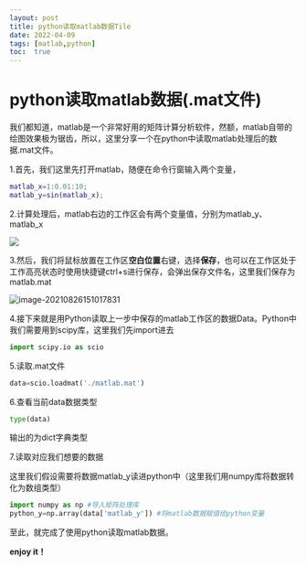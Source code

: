 ```yaml
---
layout: post
title: python读取matlab数据Tile
date: 2022-04-09
tags: [matlab,python]
toc:  true
---
```

# python读取matlab数据(.mat文件)

我们都知道，matlab是一个非常好用的矩阵计算分析软件，然额，matlab自带的绘图效果极为锯齿，所以，这里分享一个在python中读取matlab处理后的数据.mat文件。

1.首先，我们这里先打开matlab，随便在命令行窗输入两个变量，

```matlab
matlab_x=1:0.01:10;
matlab_y=sin(matlab_x);
```

2.计算处理后，matlab右边的工作区会有两个变量值，分别为matlab_y、matlab_x

![](https://project1002.oss-cn-beijing.aliyuncs.com/matlab/Snipaste_2021-08-26_15-01-50.png)

3.然后，我们将鼠标放置在工作区**空白位置**右键，选择**保存**，也可以在工作区处于工作高亮状态时使用快捷键ctrl+s进行保存，会弹出保存文件名，这里我们保存为matlab.mat

![image-20210826151017831](https://project1002.oss-cn-beijing.aliyuncs.com/matlab/image-20210826151017831.png)

4.接下来就是用Python读取上一步中保存的matlab工作区的数据Data。Python中我们需要用到scipy库，这里我们先import进去

```python
import scipy.io as scio
```

5.读取.mat文件

```python
data=scio.loadmat('./matlab.mat')
```

6.查看当前data数据类型

```python
type(data)
```

输出的为dict字典类型

7.读取对应我们想要的数据

这里我们假设需要将数据matlab_y读进python中（这里我们用numpy库将数据转化为数组类型）

```python
import numpy as np #导入矩阵处理库
python_y=np.array(data['matlab_y']) #将matlab数据赋值给python变量
```

至此，就完成了使用python读取matlab数据。

**enjoy it！**